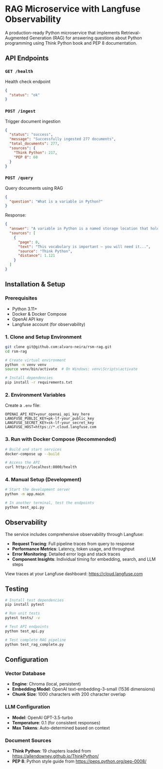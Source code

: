 # RAG Microservice with Langfuse Observability

A production-ready Python microservice that implements Retrieval-Augmented Generation (RAG) for answering questions about Python programming using Think Python book and PEP 8 documentation.

## API Endpoints

### `GET /health`
Health check endpoint
```json
{
  "status": "ok"
}
```

### `POST /ingest`
Trigger document ingestion
```json
{
  "status": "success",
  "message": "Successfully ingested 277 documents",
  "total_documents": 277,
  "sources": {
    "Think Python": 217,
    "PEP 8": 60
  }
}
```

### `POST /query`
Query documents using RAG
```json
{
  "question": "What is a variable in Python?"
}
```

Response:
```json
{
  "answer": "A variable in Python is a named storage location that holds a value...",
  "sources": [
    {
      "page": 0,
      "text": "This vocabulary is important – you will need it...",
      "source": "Think Python",
      "distance": 1.121
    }
  ]
}
```

## Installation & Setup

### Prerequisites

- Python 3.11+
- Docker & Docker Compose
- OpenAI API key
- Langfuse account (for observability)

### 1. Clone and Setup Environment

```bash
git clone git@github.com:alvaro-neira/rsm-rag.git
cd rsm-rag

# Create virtual environment
python -m venv venv
source venv/bin/activate  # On Windows: venv\Scripts\activate

# Install dependencies
pip install -r requirements.txt
```

### 2. Environment Variables

Create a `.env` file:
```env
OPENAI_API_KEY=your_openai_api_key_here
LANGFUSE_PUBLIC_KEY=pk-lf-your_public_key
LANGFUSE_SECRET_KEY=sk-lf-your_secret_key
LANGFUSE_HOST=https://*.cloud.langfuse.com
```

### 3. Run with Docker Compose (Recommended)

```bash
# Build and start services
docker-compose up --build

# Access the API
curl http://localhost:8000/health
```

### 4. Manual Setup (Development)

```bash
# Start the development server
python -m app.main

# In another terminal, test the endpoints
python test_api.py
```

## Observability

The service includes comprehensive observability through Langfuse:

- **Request Tracing**: Full pipeline traces from query to response
- **Performance Metrics**: Latency, token usage, and throughput
- **Error Monitoring**: Detailed error logs and stack traces
- **Component Insights**: Individual timing for embedding, search, and LLM steps

View traces at your Langfuse dashboard: https://cloud.langfuse.com

## Testing

```bash
# Install test dependencies
pip install pytest

# Run unit tests
pytest tests/ -v

# Test API endpoints
python test_api.py

# Test complete RAG pipeline
python test_rag_complete.py
```

## Configuration

### Vector Database
- **Engine**: Chroma (local, persistent)
- **Embedding Model**: OpenAI text-embedding-3-small (1536 dimensions)
- **Chunk Size**: 1000 characters with 200 character overlap

### LLM Configuration
- **Model**: OpenAI GPT-3.5-turbo
- **Temperature**: 0.1 (for consistent responses)
- **Max Tokens**: Auto-determined based on context

### Document Sources
- **Think Python**: 19 chapters loaded from https://allendowney.github.io/ThinkPython/
- **PEP 8**: Python style guide from https://peps.python.org/pep-0008/
